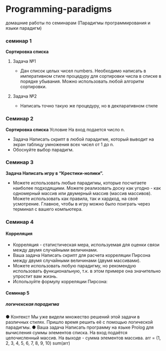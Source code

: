 # Programming-paradigms
домашние работы по семинарам (Парадигмы программирования и языки парадигм)

### семинар 1 
**Сортировка списка** 
1. Задача №1 
   - Дан список целых чисел numbers. Необходимо написать в императивном стиле процедуру для сортировки числа в списке в порядке убывания. 
   Можно использовать любой алгоритм сортировки.

2. Задача №2 
   - Написать точно такую же процедуру, но в декларативном стиле

### Cеминар 2
**Сортировка списка**
Условие 
На вход подается число n. 
- Задача Написать скрипт в любой парадигме, который выводит на экран таблицу умножения всех чисел от 1 до n. 
- Обоснуйте выбор парадигм.

### Семинар 3
**Задача Написать игру в “Крестики-нолики”.**
- Можете использовать любые парадигмы, которые посчитаете наиболее подходящими. 
Можете реализовать доску как угодно - как одномерный массив или двумерный массив (массив массивов). 
Можете использовать как правила, так и хардкод, на своё усмотрение. 
Главное, чтобы в игру можно было поиграть через терминал с вашего компьютера.

### Семинар 4
#### Корреляция
- Корреляция - статистическая мера, используемая для оценки связи между двумя случайными величинами.
- Ваша задача Написать скрипт для расчета корреляции Пирсона между двумя случайными величинами (двумя массивами). 
- Можете использовать любую парадигму, но рекомендую использовать функциональную, т.к. в этом примере она значительно упростит вам жизнь. 
- Используйте формулу корреляции Пирсона:

#### Семинар 5
##### логичекская парадигма
● Контекст Мы уже видели множество решений этой задачи в различных стилях. 
Пришло время решить её с помощью логической парадигмы. 
● Ваша задача Написать программу на языке Prolog для вычисления суммы элементов списка. 
На вход подаётся целочисленный массив. 
На выходе - сумма элементов массива.
arr = (1, 2, 3, 4, 5, 6, 7, 8, 9, 10)
sum(arr)